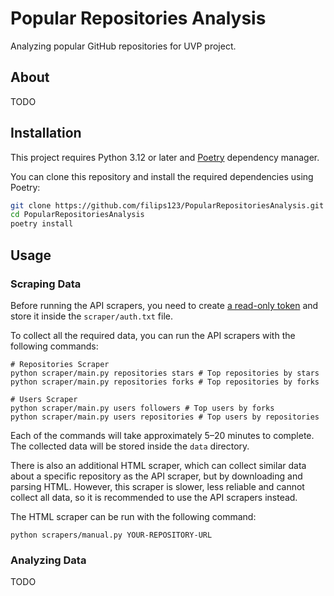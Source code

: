 # Popular Repositories Analysis

Analyzing popular GitHub repositories for UVP project.

## About

TODO

## Installation

This project requires Python 3.12 or later and [Poetry](https://python-poetry.org/) dependency manager.

You can clone this repository and install the required dependencies using Poetry:

```bash
git clone https://github.com/filips123/PopularRepositoriesAnalysis.git
cd PopularRepositoriesAnalysis
poetry install
```

## Usage

### Scraping Data

Before running the API scrapers, you need to create [a read-only token](https://github.com/settings/tokens/new?description=Popular%20Repositories%20Analysis) and store it inside the `scraper/auth.txt` file.

To collect all the required data, you can run the API scrapers with the following commands:

```shell
# Repositories Scraper
python scraper/main.py repositories stars # Top repositories by stars
python scraper/main.py repositories forks # Top repositories by forks

# Users Scraper
python scraper/main.py users followers # Top users by forks
python scraper/main.py users repositories # Top users by repositories
```

Each of the commands will take approximately 5–20 minutes to complete.
The collected data will be stored inside the `data` directory.

There is also an additional HTML scraper, which can collect similar data about a specific repository as the API scraper, but by downloading and parsing HTML.
However, this scraper is slower, less reliable and cannot collect all data, so it is recommended to use the API scrapers instead.

The HTML scraper can be run with the following command:

```shell
python scrapers/manual.py YOUR-REPOSITORY-URL
```

### Analyzing Data

TODO
